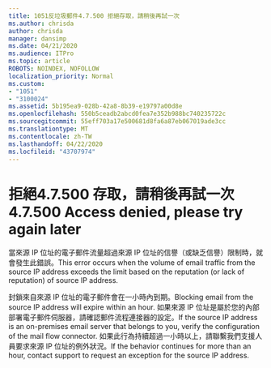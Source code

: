 ```yaml
---
title: 1051反垃圾郵件4.7.500 拒絕存取，請稍後再試一次
ms.author: chrisda
author: chrisda
manager: dansimp
ms.date: 04/21/2020
ms.audience: ITPro
ms.topic: article
ROBOTS: NOINDEX, NOFOLLOW
localization_priority: Normal
ms.custom:
- "1051"
- "3100024"
ms.assetid: 5b195ea9-028b-42a8-8b39-e19797a00d8e
ms.openlocfilehash: 550b5ceadb2abcd0fea7e352b988bc740235722c
ms.sourcegitcommit: 55eff703a17e500681d8fa6a87eb067019ade3cc
ms.translationtype: MT
ms.contentlocale: zh-TW
ms.lasthandoff: 04/22/2020
ms.locfileid: "43707974"
---
```

# <a name="47500-access-denied-please-try-again-later"></a><span data-ttu-id="448dc-102">拒絕4.7.500 存取，請稍後再試一次</span><span class="sxs-lookup"><span data-stu-id="448dc-102">4.7.500 Access denied, please try again later</span></span>

<span data-ttu-id="448dc-103">當來源 IP 位址的電子郵件流量超過來源 IP 位址的信譽（或缺乏信譽）限制時，就會發生此錯誤。</span><span class="sxs-lookup"><span data-stu-id="448dc-103">This error occurs when the volume of email traffic from the source IP address exceeds the limit based on the reputation (or lack of reputation) of source IP address.</span></span>

<span data-ttu-id="448dc-104">封鎖來自來源 IP 位址的電子郵件會在一小時內到期。</span><span class="sxs-lookup"><span data-stu-id="448dc-104">Blocking email from the source IP address will expire within an hour.</span></span> <span data-ttu-id="448dc-105">如果來源 IP 位址是屬於您的內部部署電子郵件伺服器，請確認郵件流程連接器的設定。</span><span class="sxs-lookup"><span data-stu-id="448dc-105">If the source IP address is an on-premises email server that belongs to you, verify the configuration of the mail flow connector.</span></span> <span data-ttu-id="448dc-106">如果此行為持續超過一小時以上，請聯繫我們支援人員要求來源 IP 位址的例外狀況。</span><span class="sxs-lookup"><span data-stu-id="448dc-106">If the behavior continues for more than an hour, contact support to request an exception for the source IP address.</span></span>
